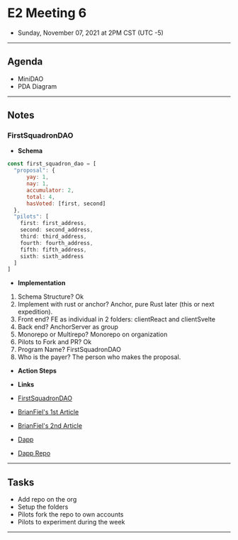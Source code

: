 # E2 Meeting 6

- Sunday, November 07, 2021 at 2PM CST (UTC -5)

---

## Agenda

- MiniDAO
- PDA Diagram

---

## Notes

### FirstSquadronDAO

- **Schema**

```js
const first_squadron_dao = [
  "proposal": {
      yay: 1,
      nay: 1,
      accumulator: 2,
      total: 4,
      hasVoted: [first, second]
  },
  "pilots": [
    first: first_address,
    second: second_address,
    third: third_address,
    fourth: fourth_address,
    fifth: fifth_address,
    sixth: sixth_address
  ]
]
```

- **Implementation**

1. Schema Structure? Ok
2. Implement with rust or anchor? Anchor, pure Rust later (this or next expedition).
3. Front end? FE as individual in 2 folders: clientReact and clientSvelte
4. Back end? AnchorServer as group
5. Monorepo or Multirepo? Monorepo on organization
6. Pilots to Fork and PR? Ok
7. Program Name? FirstSquadronDAO
8. Who is the payer? The person who makes the proposal.

- **Action Steps**

- **Links**
- [FirstSquadronDAO](https://github.com/timOTdev/FirstSquadronDAO)
- [BrianFiel's 1st Article](https://www.brianfriel.xyz/learning-how-to-build-on-solana/)
- [BrianFiel's 2nd Article](https://www.brianfriel.xyz/understanding-program-derived-addresses/)
- [Dapp](https://www.pbvote.com/)
- [Dapp Repo](https://github.com/bfriel/crunchy-vs-smooth)

---

## Tasks

- Add repo on the org
- Setup the folders
- Pilots fork the repo to own accounts
- Pilots to experiment during the week

---
